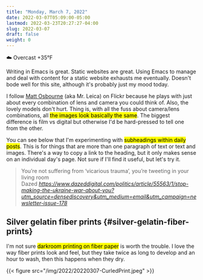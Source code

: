 ```yaml
---
title: "Monday, March 7, 2022"
date: 2022-03-07T05:09:00-05:00
lastmod: 2022-03-23T20:27:27-04:00
slug: 2022-03-07
draft: false
weight: 0
---
```


☁️   Overcast +35°F

Writing in Emacs is great. Static websites are great. Using Emacs to manage and deal with content for a static website exhausts me eventually. Doesn't bode well for this site, although it's probably just my mood today.

I follow [Matt Osbourne](https://flickr.com/photos/32681588@N03/) (aka Mr. Leica) on Flickr because he plays with just about every combination of lens and camera you could think of. Also, the lovely models don't hurt. Thing is, with all the fuss about camera/lens combinations, all <mark>the images look basically the same</mark>. The biggest difference is film vs digital but otherwise I'd be hard-pressed to tell one from the other.

You can see below that I'm experimenting with <mark>subheadings within daily posts</mark>. This is for things that are more than one paragraph of text or text and images. There's a way to copy a link to the heading, but it only makes sense on an individual day's page. Not sure if I'll find it useful, but let's try it.

<blockquote class="quoteback" darkmode="" data-title="Stop making the Ukraine war about you" data-author="Dazed" cite="https://www.dazeddigital.com/politics/article/55563/1/stop-making-the-ukraine-war-about-you?utm_source=densediscovery&utm_medium=email&utm_campaign=newsletter-issue-178">
You’re not suffering from ‘vicarious trauma’, you’re tweeting in your living room
<footer>Dazed<cite> <a href="https://www.dazeddigital.com/politics/article/55563/1/stop-making-the-ukraine-war-about-you?utm_source=densediscovery&utm_medium=email&utm_campaign=newsletter-issue-178">https://www.dazeddigital.com/politics/article/55563/1/stop-making-the-ukraine-war-about-you?utm_source=densediscovery&utm_medium=email&utm_campaign=newsletter-issue-178</a></cite></footer>
</blockquote><script note="" src="https://cdn.jsdelivr.net/gh/Blogger-Peer-Review/quotebacks@1/quoteback.js"></script>


## Silver gelatin fiber prints {#silver-gelatin-fiber-prints}

I'm not sure <mark>darkroom printing on fiber paper</mark> is worth the trouble. I love the way fiber prints look and feel, but they take twice as long to develop and an hour to wash, then this happens when they dry.

{{< figure src="/img/2022/20220307-CurledPrint.jpeg" >}}

[//]: # "Exported with love from a post written in Org mode"
[//]: # "- https://github.com/kaushalmodi/ox-hugo"
